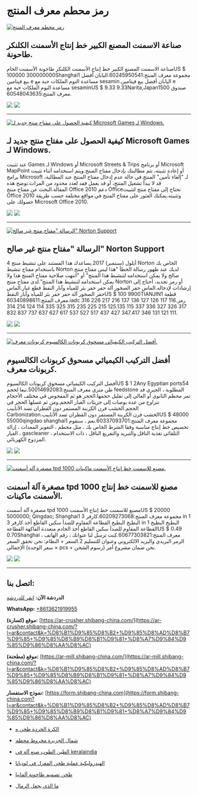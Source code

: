 # رمز محطم معرف المنتج

<a href="https://swt.shibang-china.com/?l=ar&img&k=%D8%B1%D9%85%D8%B2+%D9%85%D8%AD%D8%B7%D9%85+%D9%85%D8%B9%D8%B1%D9%81+%D8%A7%D9%84%D9%85%D9%86%D8%AA%D8%AC" target="_blank">![رمز محطم معرف المنتج](http://static.shibang-china.com/all-800x300/1486.jpg)</a>

## صناعة الاسمنت المصنع الكبير خط إنتاج الأسمنت الكلنكر طاحونة.
صناعة الاسمنت المصنع الكبير خط إنتاج الأسمنت الكلنكر طاحونة الأسمنت الخامUS $ 100000 300000000Shanghai1 مجموعة معرف المنتج:60245950541.اليابان أفضل بيع فيتامين e مساعدة النوم الملكات حبة مع sesamin.اليابان أفضل بيع فيتامين e مساعدة النوم الملكات حبة مع sesaminUS $ 9.33 9.33Narita,Japan1500 صندوق معرف المنتج:60548043635.


<a href="https://whatsapp.shibangsoft.com/WhatsApp.php" target="_blank" title="WhatsApp">![](http://static.shibang-china.com/icon/whatsapp.png)</a> <a href="https://swt.shibang-china.com/?l=ar&icon&k=%D8%B1%D9%85%D8%B2+%D9%85%D8%AD%D8%B7%D9%85+%D9%85%D8%B9%D8%B1%D9%81+%D8%A7%D9%84%D9%85%D9%86%D8%AA%D8%AC" target="_blank">![](http://static.shibang-china.com/icon/chat-ar.png)</a>

---

<a href="https://swt.shibang-china.com/?l=ar&img&k=%D8%B1%D9%85%D8%B2+%D9%85%D8%AD%D8%B7%D9%85+%D9%85%D8%B9%D8%B1%D9%81+%D8%A7%D9%84%D9%85%D9%86%D8%AA%D8%AC" target="_blank">![كيفية الحصول على مفتاح منتج جديد لـ Microsoft Games لـ Windows.](http://static.shibang-china.com/all-800x300/528.jpg)</a>

## كيفية الحصول على مفتاح منتج جديد لـ Microsoft Games لـ Windows.
عند تثبيت Games لـ Windows أو Microsoft Streets &amp; Trips أو برنامج Microsoft MapPoint أو إعادة تثبيته، تتم مطالبتك بإدخال مفتاح المنتج.ويتم استخدامه أثناء تثبيت برامج Microsoft لـ &quot;إلغاء تأمين&quot; المنتج.في حالة عدم إدخال مفتاح المنتج عند المطالبة، قد لا يبدأ تشغيل المنتج، أو قد يعمل فقد لعدد محدود من المرات.توضح هذه المقالة.البحث عن مفتاح منتج Office 2010 دعم Officeتحتاج إلى مفتاح منتج لتثبيت Office 2010 وتثبيته.يمكنك العثور على مفتاح المنتج في مواقع مختلفة حسب طريقة حصولك على Microsoft Office 2010.


<a href="https://whatsapp.shibangsoft.com/WhatsApp.php" target="_blank" title="WhatsApp">![](http://static.shibang-china.com/icon/whatsapp.png)</a> <a href="https://swt.shibang-china.com/?l=ar&icon&k=%D8%B1%D9%85%D8%B2+%D9%85%D8%AD%D8%B7%D9%85+%D9%85%D8%B9%D8%B1%D9%81+%D8%A7%D9%84%D9%85%D9%86%D8%AA%D8%AC" target="_blank">![](http://static.shibang-china.com/icon/chat-ar.png)</a>

---

<a href="https://swt.shibang-china.com/?l=ar&img&k=%D8%B1%D9%85%D8%B2+%D9%85%D8%AD%D8%B7%D9%85+%D9%85%D8%B9%D8%B1%D9%81+%D8%A7%D9%84%D9%85%D9%86%D8%AA%D8%AC" target="_blank">![الرسالة &quot;مفتاح منتج غير صالح&quot; Norton Support](http://static.shibang-china.com/all-800x300/1082.jpg)</a>

## الرسالة &quot;مفتاح منتج غير صالح&quot; Norton Support
4 أيلول (سبتمبر) 2017.يساعدك هذا المستند على تنشيط منتج Norton الخاص بك باستخدام مفتاح تنشيط Norton لديك عند ظهور رسالة الخطأ &quot;هذا ليس مفتاح منتج صالح ولا يمكن استخدامه لتنشيط هذا المنتج&quot; أو &quot;انتهت صلاحية مفتاح المنتج هذا ولا يمكن استخدامه لتنشيط هذا المنتج&quot;.لدى مفتاح منتج Norton أو رمز تجديد، أحتاج إلى إرشادات لإدخاله.الماس حفر الصخور آلة حفر حفر بئر للمياه وآبار النفط قطع غيار.الماس حفر الصخور آلة حفر حفر بئر للمياه وآبار النفطUS $ 100 9900TIANJIN1 قطعة معرف المنتج:60340898611.iadc رمز.116 117 126 127 136 137 216 217 226 316 317 326 327 336 337 115 125.135 215 225 235 315 325 335 114 124 214 314 111 121 131 346 347.417 427 437 517 527 537 617 627 637 737 837 832.


<a href="https://whatsapp.shibangsoft.com/WhatsApp.php" target="_blank" title="WhatsApp">![](http://static.shibang-china.com/icon/whatsapp.png)</a> <a href="https://swt.shibang-china.com/?l=ar&icon&k=%D8%B1%D9%85%D8%B2+%D9%85%D8%AD%D8%B7%D9%85+%D9%85%D8%B9%D8%B1%D9%81+%D8%A7%D9%84%D9%85%D9%86%D8%AA%D8%AC" target="_blank">![](http://static.shibang-china.com/icon/chat-ar.png)</a>

---

<a href="https://swt.shibang-china.com/?l=ar&img&k=%D8%B1%D9%85%D8%B2+%D9%85%D8%AD%D8%B7%D9%85+%D9%85%D8%B9%D8%B1%D9%81+%D8%A7%D9%84%D9%85%D9%86%D8%AA%D8%AC" target="_blank">![أفضل التركيب الكيميائي مسحوق كربونات الكالسيوم كربونات معرف.](http://static.shibang-china.com/all-800x300/228.jpg)</a>

## أفضل التركيب الكيميائي مسحوق كربونات الكالسيوم كربونات معرف.
أفضل التركيب الكيميائي مسحوق كربونات الكالسيومUS $ 1 2Any Egyptian ports54 طن متري معرف المنتج:50014692083.تبعا لحجم feedstone المطلوبة ، الجيري قد تمر محطم الثانوي أو العالي إلى تقليل حجمها.الحجر هو ثم المفحوص في مختلف الأحجام تتراوح من عدة بوصات إلى جزيئات الغبار الحجم.ومن ثم غسلها الحجر في الحجم.الخشب فرن الكربنة المستمر دون القطران تسد الأنابيب Carbonization.الخشب فرن الكربنة المستمر دون القطران تسد الأنابيبUS $ 48000 55000qingdao shanghai1 مجموعة معرف المنتج:60337093701.نعم ، سنقوم تخصيص خط إنتاج مناسبة وفقا الشرط الخاص بك ، مثل محطم ، التغويز المعدات ، إزالة الغبار ، gascleaner ، التلقائي تغذية الناقل والتبريد والتفريغ الناقل ، ذات الاستخدام المزدوج الكهربائي.


<a href="https://whatsapp.shibangsoft.com/WhatsApp.php" target="_blank" title="WhatsApp">![](http://static.shibang-china.com/icon/whatsapp.png)</a> <a href="https://swt.shibang-china.com/?l=ar&icon&k=%D8%B1%D9%85%D8%B2+%D9%85%D8%AD%D8%B7%D9%85+%D9%85%D8%B9%D8%B1%D9%81+%D8%A7%D9%84%D9%85%D9%86%D8%AA%D8%AC" target="_blank">![](http://static.shibang-china.com/icon/chat-ar.png)</a>

---

<a href="https://swt.shibang-china.com/?l=ar&img&k=%D8%B1%D9%85%D8%B2+%D9%85%D8%AD%D8%B7%D9%85+%D9%85%D8%B9%D8%B1%D9%81+%D8%A7%D9%84%D9%85%D9%86%D8%AA%D8%AC" target="_blank">![مصغرة آلة أسمنت tpd 1000 مصنع للاسمنت خط إنتاج الأسمنت ماكينات.](http://static.shibang-china.com/all-800x300/113.jpg)</a>

## مصغرة آلة أسمنت tpd 1000 مصنع للاسمنت خط إنتاج الأسمنت ماكينات.
مصغرة آلة أسمنت tpd 1000 مصنع للاسمنت خط إنتاج الأسمنتUS $ 20000 5000000; Qingdao; Shanghai1 مجموعة معرف المنتج:60209273068.كارفر 3 in 1 البطيخ البطيخ القطاعة المقاوم للصدأ سكين القاطع أخذ.كارفر 3 in 1 البطيخ البطيخ القطاعة المقاوم للصدأ سكين القاطع أخذ الخادم متعددة الفاكهة القطاعةUS $ 0.49 0.70Shanghai معرف المنتج:60677303821.كنت ترسل لنا عنوانك ، رقم الهاتف ، الرمز البريدي والبريد الالكتروني وعنوان للتسليم 2.السعر + النظام: نحن تحقق السعر الإجمالي (سعر الوحدة × pcs + رسوم الشحن) نحن ضمان مشروع أمر.


<a href="https://whatsapp.shibangsoft.com/WhatsApp.php" target="_blank" title="WhatsApp">![](http://static.shibang-china.com/icon/whatsapp.png)</a> <a href="https://swt.shibang-china.com/?l=ar&icon&k=%D8%B1%D9%85%D8%B2+%D9%85%D8%AD%D8%B7%D9%85+%D9%85%D8%B9%D8%B1%D9%81+%D8%A7%D9%84%D9%85%D9%86%D8%AA%D8%AC" target="_blank">![](http://static.shibang-china.com/icon/chat-ar.png)</a>

---
## اتصل بنا:

**الدردشة الآن:** [انقر للدردشة](https://swt.shibang-china.com?l=ar&contact&k=%D8%B1%D9%85%D8%B2+%D9%85%D8%AD%D8%B7%D9%85+%D9%85%D8%B9%D8%B1%D9%81+%D8%A7%D9%84%D9%85%D9%86%D8%AA%D8%AC)

**WhatsApp:**  [+8613621919955](https://whatsapp.shibangsoft.com/WhatsApp.php)

**موقع (كسارة):** [https://ar-crusher.shibang-china.com/](https://ar-crusher.shibang-china.com/?l=ar&contact&k=%D8%B1%D9%85%D8%B2+%D9%85%D8%AD%D8%B7%D9%85+%D9%85%D8%B9%D8%B1%D9%81+%D8%A7%D9%84%D9%85%D9%86%D8%AA%D8%AC)

**موقع (مطحنة):** [https://ar-mill.shibang-china.com/](https://ar-mill.shibang-china.com/?l=ar&contact&k=%D8%B1%D9%85%D8%B2+%D9%85%D8%AD%D8%B7%D9%85+%D9%85%D8%B9%D8%B1%D9%81+%D8%A7%D9%84%D9%85%D9%86%D8%AA%D8%AC)

**نموذج الاستفسار:** [https://form.shibang-china.com](https://form.shibang-china.com?l=ar&contact&k=%D8%B1%D9%85%D8%B2+%D9%85%D8%AD%D8%B7%D9%85+%D9%85%D8%B9%D8%B1%D9%81+%D8%A7%D9%84%D9%85%D9%86%D8%AA%D8%AC)

* [الكرة الخردة طحن ه](../26/%D8%A7%D9%84%D9%83%D8%B1%D8%A9%20%D8%A7%D9%84%D8%AE%D8%B1%D8%AF%D8%A9%20%D8%B7%D8%AD%D9%86%20%D9%87.md)

* [شمال الجزيرة مخروط محطم](../30/%D8%B4%D9%85%D8%A7%D9%84%20%D8%A7%D9%84%D8%AC%D8%B2%D9%8A%D8%B1%D8%A9%20%D9%85%D8%AE%D8%B1%D9%88%D8%B7%20%D9%85%D8%AD%D8%B7%D9%85.md)

* [الطين الطوب صنع آلة في keralaindia](../27/%D8%A7%D9%84%D8%B7%D9%8A%D9%86%20%D8%A7%D9%84%D8%B7%D9%88%D8%A8%20%D8%B5%D9%86%D8%B9%20%D8%A2%D9%84%D8%A9%20%D9%81%D9%8A%20keralaindia.md)

* [الهيدروليكية عملية طحن المغزل في لوديانا](../29/%D8%A7%D9%84%D9%87%D9%8A%D8%AF%D8%B1%D9%88%D9%84%D9%8A%D9%83%D9%8A%D8%A9%20%D8%B9%D9%85%D9%84%D9%8A%D8%A9%20%D8%B7%D8%AD%D9%86%20%D8%A7%D9%84%D9%85%D8%BA%D8%B2%D9%84%20%D9%81%D9%8A%20%D9%84%D9%88%D8%AF%D9%8A%D8%A7%D9%86%D8%A7.md)

* [طحن تصميم طاحونة ألمانيا](../28/%D8%B7%D8%AD%D9%86%20%D8%AA%D8%B5%D9%85%D9%8A%D9%85%20%D8%B7%D8%A7%D8%AD%D9%88%D9%86%D8%A9%20%D8%A3%D9%84%D9%85%D8%A7%D9%86%D9%8A%D8%A7.md)

* [ما الذي يجعل الرمال](../29/%D9%85%D8%A7%20%D8%A7%D9%84%D8%B0%D9%8A%20%D9%8A%D8%AC%D8%B9%D9%84%20%D8%A7%D9%84%D8%B1%D9%85%D8%A7%D9%84.md)